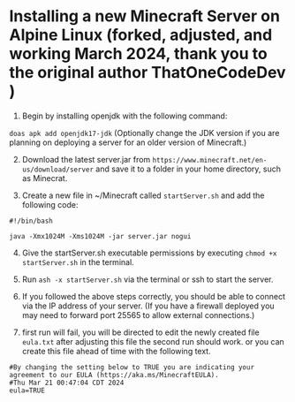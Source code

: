 # Installing a new Minecraft Server on Alpine Linux (forked, adjusted, and working March 2024, thank you to the original author ThatOneCodeDev ) 

1. Begin by installing openjdk with the following command:

```doas apk add openjdk17-jdk``` (Optionally change the JDK version if you are planning on deploying a server for an older version of Minecraft.)

2. Download the latest server.jar from `https://www.minecraft.net/en-us/download/server` and save it to a folder in your home directory, such as Minecrat.

3. Create a new file in ~/Minecraft called `startServer.sh` and add the following code:

```
#!/bin/bash

java -Xmx1024M -Xms1024M -jar server.jar nogui
```

4. Give the startServer.sh executable permissions by executing `chmod +x startServer.sh` in the terminal.

5. Run `ash -x startServer.sh` via the terminal or ssh to start the server.

6. If you followed the above steps correctly, you should be able to connect via the IP address of your server. (If you have a firewall deployed you may need to forward port 25565 to allow external connections.)

7. first run will fail, you will be directed to edit the newly created file `eula.txt` after adjusting this file the second run should work. or you can create this file ahead of time with the following text. 

```
#By changing the setting below to TRUE you are indicating your agreement to our EULA (https://aka.ms/MinecraftEULA).
#Thu Mar 21 00:47:04 CDT 2024
eula=TRUE
```
 
